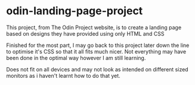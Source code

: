 # odin-landing-page-project

This project, from The Odin Project website, is to create a landing page based on designs they have provided using only HTML and CSS

Finished for the most part, I may go back to this project later down the line to optimise it's CSS so that it all fits much nicer. Not everything may have been done in the optimal way however I am still learning.

Does not fit on all devices and may not look as intended on different sized monitors as i haven't learnt how to do that yet.
